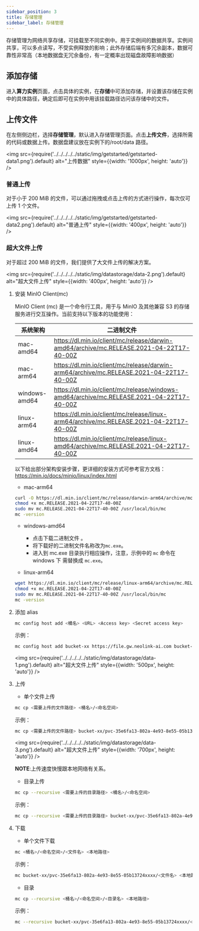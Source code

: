 ```yaml
---
sidebar_position: 3
title: 存储管理
sidebar_label: 存储管理
---
```


存储管理为网络共享存储，可挂载至不同实例中。用于实例间的数据共享。实例间共享，可以多点读写，不受实例释放的影响；此外存储后端有多冗余副本，数据可靠性非常高（本地数据盘无冗余备份，有一定概率出现磁盘故障影响数据）

## 添加存储

进入**算力实例**页面，点击具体的实例，在**存储**中可添加存储，并设置该存储在实例中的具体路径，确定后即可在实例中用该挂载路径访问该存储中的文件。

## 上传文件

在左侧侧边栏，选择**存储管理**，默认进入存储管理页面。点击**上传文件**，选择所需的代码或数据上传。数据盘建议放在实例下的/root/data 路径。

<img src={require('../../../../../static/img/getstarted/getstarted-data1.png').default} alt="上传数据" style={{width: '1000px', height: 'auto'}} />

### 普通上传

对于小于 200 MiB 的文件，可以通过拖拽或点击上传的方式进行操作，每次仅可上传 1 个文件。

<img src={require('../../../../../static/img/getstarted/getstarted-data2.png').default} alt="普通上传" style={{width: '400px', height: 'auto'}} />

### 超大文件上传

对于超过 200 MiB 的文件，我们提供了大文件上传的解决方案。

<img src={require('../../../../../static/img/datastorage/data-2.png').default} alt="超大文件上传" style={{width: '400px', height: 'auto'}} />

1. 安装 MinIO Client(mc)

   MinIO Client (mc) 是一个命令行工具，用于与 MinIO 及其他兼容 S3 的存储服务进行交互操作。当前支持以下版本的功能使用：

   | 系统架构      | 二进制文件                                                                                |
   | ------------- | ----------------------------------------------------------------------------------------- |
   | mac-amd64     | https://dl.min.io/client/mc/release/darwin-amd64/archive/mc.RELEASE.2021-04-22T17-40-00Z  |
   | mac-arm64     | https://dl.min.io/client/mc/release/darwin-arm64/archive/mc.RELEASE.2021-04-22T17-40-00Z  |
   | windows-amd64 | https://dl.min.io/client/mc/release/windows-amd64/archive/mc.RELEASE.2021-04-22T17-40-00Z |
   | linux-arm64   | https://dl.min.io/client/mc/release/linux-arm64/archive/mc.RELEASE.2021-04-22T17-40-00Z   |
   | linux-amd64   | https://dl.min.io/client/mc/release/linux-amd64/archive/mc.RELEASE.2021-04-22T17-40-00Z   |

   以下给出部分架构安装步骤，更详细的安装方式可参考官方文档：https://min.io/docs/minio/linux/index.html

   - mac-arm64

   ```bash
   curl -O https://dl.min.io/client/mc/release/darwin-arm64/archive/mc.RELEASE.2021-04-22T17-40-00Z
   chmod +x mc.RELEASE.2021-04-22T17-40-00Z
   sudo mv mc.RELEASE.2021-04-22T17-40-00Z /usr/local/bin/mc
   mc -version
   ```

   - windows-amd64

     - 点击下载二进制文件 。
     - 将下载好的二进制文件名称改为`mc.exe`。
     - 进入到 mc.exe 目录执行相应操作，注意，示例中的 `mc` 命令在 windows 下 需替换成 `mc.exe`。

   - linux-arm64

   ```bash
   wget https://dl.min.io/client/mc/release/linux-arm64/archive/mc.RELEASE.2021-04-22T17-40-00Z
   chmod +x mc.RELEASE.2021-04-22T17-40-00Z
   sudo mv mc.RELEASE.2021-04-22T17-40-00Z /usr/local/bin/mc
   mc -version
   ```

2. 添加 alias

   ```bash
   mc config host add <桶名> <URL> <Access key> <Secret access key>
   ```

   示例：

   ```bash
   mc config host add bucket-xx https://file.gw.neolink-ai.com bucket-xx sCKPcR5HNve86pqUC7k133LD25BgSE2dAZ5zxxxx
   ```

   <img src={require('../../../../../static/img/datastorage/data-1.png').default} alt="超大文件上传" style={{width: '500px', height: 'auto'}} />

3. 上传

   - 单个文件上传

   ```bash
   mc cp <需要上传的文件路径> <桶名>/<命名空间>
   ```

   示例：

   ```bash
   mc cp <需要上传的文件路径> bucket-xx/pvc-35e6fa13-802a-4e93-8e55-05b13724xxxx
   ```

   <img src={require('../../../../../static/img/datastorage/data-3.png').default} alt="超大文件上传" style={{width: '700px', height: 'auto'}} />

   **NOTE**:上传速度快慢跟本地网络有关系。

   - 目录上传

   ```bash
   mc cp --recursive <需要上传的目录路径> <桶名>/<命名空间>
   ```

   示例：

   ```bash
   mc cp --recursive <需要上传的目录路径> bucket-xx/pvc-35e6fa13-802a-4e93-8e55-05b13724xxxx
   ```

4. 下载

   - 单个文件下载

   ```bash
   mc <桶名>/<命名空间>/<文件名> <本地路径>
   ```

   示例：

   ```bash
   mc bucket-xx/pvc-35e6fa13-802a-4e93-8e55-05b13724xxxx/<文件名> <本地路径>
   ```

   - 目录

   ```bash
   mc cp --recursive <桶名>/<命名空间>/<目录名> <本地路径>
   ```

   示例：

   ```bash
   mc --recursive bucket-xx/pvc-35e6fa13-802a-4e93-8e55-05b13724xxxx/<目录名> <本地路径>
   ```

